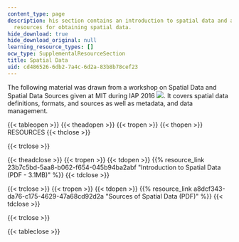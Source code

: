 ```yaml
---
content_type: page
description: his section contains an introduction to spatial data and a list of online
  resources for obtaining spatial data.
hide_download: true
hide_download_original: null
learning_resource_types: []
ocw_type: SupplementalResourceSection
title: Spatial Data
uid: cd486526-6db2-7a4c-6d2a-83b8b78cef23
---
```


The following material was drawn from a workshop on Spatial Data and Spatial Data Sources given at MIT during IAP 2016 ![](/images/educator/icon-question-iap.png). It covers spatial data definitions, formats, and sources as well as metadata, and data management.

{{< tableopen >}}
{{< theadopen >}}
{{< tropen >}}
{{< thopen >}}
RESOURCES
{{< thclose >}}

{{< trclose >}}

{{< theadclose >}}
{{< tropen >}}
{{< tdopen >}}
{{% resource_link 23b7c5bd-5aa8-b062-f654-045b94ba2abf "Introduction to Spatial Data (PDF - 3.1MB)" %}}
{{< tdclose >}}

{{< trclose >}}
{{< tropen >}}
{{< tdopen >}}
{{% resource_link a8dcf343-da76-c175-4629-47a68cd92d2a "Sources of Spatial Data (PDF)" %}}
{{< tdclose >}}

{{< trclose >}}

{{< tableclose >}}